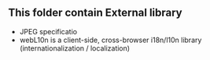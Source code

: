 ## This folder contain External library
- JPEG specificatio
- webL10n is a client-side, cross-browser i18n/l10n library (internationalization / localization)